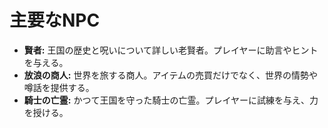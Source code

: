 # 主要なNPC

- **賢者:** 王国の歴史と呪いについて詳しい老賢者。プレイヤーに助言やヒントを与える。
- **放浪の商人:** 世界を旅する商人。アイテムの売買だけでなく、世界の情勢や噂話を提供する。
- **騎士の亡霊:** かつて王国を守った騎士の亡霊。プレイヤーに試練を与え、力を授ける。